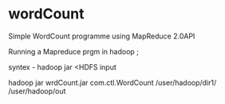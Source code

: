 # wordCount
Simple WordCount programme using MapReduce 2.0API



Running a Mapreduce prgm in hadoop ;

syntex - hadoop jar <jar name> <class Name> <HDFS input  <hdfs output location>

hadoop jar wrdCount.jar com.ctl.WordCount  /user/hadoop/dir1/ /user/hadoop/out
